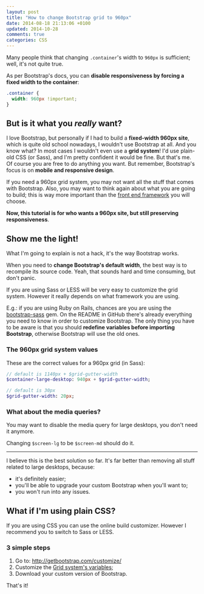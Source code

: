 ```yaml
---
layout: post
title: "How to change Bootstrap grid to 960px"
date: 2014-08-18 21:13:06 +0100
updated: 2014-10-28
comments: true
categories: CSS
---
```


Many people think that changing `.container`'s width to `960px` is sufficient; well, it's not quite true.

As per Bootstrap's docs, you can **disable responsiveness by forcing a fixed width to the container**:

``` css
.container {
  width: 960px !important;
}
```


## But is it what you *really* want?

I love Bootstrap, but personally if I had to build a **fixed-width 960px site**, which is quite old school nowadays, I wouldn't use Bootstrap at all. And you know what? In most cases I wouldn't even use a **grid system**! I'd use plain-old CSS (or Sass), and I'm pretty confident it would be fine. But that's me. Of course you are free to do anything you want. But remember, Bootstrap's focus is on **mobile and responsive design**.

If you need a 960px grid system, you may not want all the stuff that comes with Bootstrap. Also, you may want to think again about what you are going to build; this is way more important than the [front end framework](https://usablica.github.io/front-end-frameworks/compare.html) you will choose.

**Now, this tutorial is for who wants a 960px site, but still preserving responsiveness**.


## Show me the light!

What I'm going to explain is not a hack, it's the way Bootstrap works.

When you need to **change Bootstrap's default width**, the best way is to recompile its source code. Yeah, that sounds hard and time consuming, but don't panic.

If you are using Sass or LESS will be very easy to customize the grid system. However it really depends on what framework you are using.

E.g.: if you are using Ruby on Rails, chances are you are using the [bootstrap-sass][bootstrap-sass] gem. On the README in GitHub there's already everything you need to know in order to customize Bootstrap. The only thing you have to be aware is that you should **redefine variables before importing Bootstrap**, otherwise Bootstrap will use the old ones.


### The 960px grid system values

These are the correct values for a 960px grid (in Sass):

``` sass
// default is 1140px + $grid-gutter-width
$container-large-desktop: 940px + $grid-gutter-width;

// default is 30px
$grid-gutter-width: 20px;
```


### What about the media queries?

You may want to disable the media query for large desktops, you don't need it anymore.

Changing `$screen-lg` to be `$screen-md` should do it.

---

I believe this is the best solution so far. It's far better than removing all stuff related to large desktops, because:

- it's definitely easier;
- you'll be able to upgrade your custom Bootstrap when you'll want to;
- you won't run into any issues.


## What if I'm using plain CSS?

If you are using CSS you can use the online build customizer. However I recommend you to switch to Sass or LESS.

### 3 simple steps

1. Go to: http://getbootstrap.com/customize/
2. Customize the [Grid system's variables](http://getbootstrap.com/customize/#grid-system);
3. Download your custom version of Bootstrap.

That's it!

[bootstrap-sass]: https://github.com/twbs/bootstrap-sass